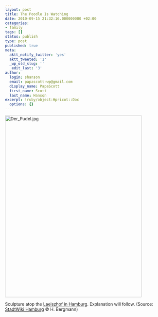 ```yaml
---
layout: post
title: The Poodle Is Watching
date: 2010-09-15 21:32:16.000000000 +02:00
categories:
- family
tags: []
status: publish
type: post
published: true
meta:
  aktt_notify_twitter: 'yes'
  aktt_tweeted: '1'
  _wp_old_slug: ''
  _edit_last: '3'
author:
  login: shanson
  email: papascott-wp@gmail.com
  display_name: PapaScott
  first_name: Scott
  last_name: Hanson
excerpt: !ruby/object:Hpricot::Doc
  options: {}
---
```

<p><a href="http://www.hamburgwiki.de/wiki/Bild:Der_Pudel.jpg"><img style="margin-left:auto;margin-right:auto" src="https://www.papascott.de/wordpress/wp-content/uploads/2010/09/Der_Pudel.jpg" alt="Der_Pudel.jpg" border="0" width="449" height="599" /></a></p>
<p>Sculpture atop the <a href="http://www.hamburgwiki.de/wiki/Laeiszhof">Laeiszhof in Hamburg</a>. Explanation will follow. (Source: <a href="http://www.hamburgwiki.de/wiki/Bild:Der_Pudel.jpg">StadtWiki Hamburg</a>  &copy; H. Bergmann)</p>
